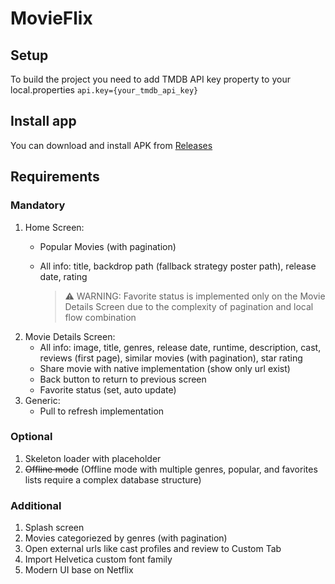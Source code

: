 # MovieFlix

## Setup
To build the project you need to add TMDB API key property to your local.properties
`api.key={your_tmdb_api_key}`

## Install app
You can download and install APK from [Releases](https://github.com/Tzelalis/MovieFlix/releases)

## Requirements
### Mandatory
1. Home Screen:
    - Popular Movies (with pagination)
    - All info: title, backdrop path (fallback strategy poster path), release date, rating
      
      > :warning: WARNING: Favorite status is implemented only on the Movie Details Screen due to the complexity of pagination and local flow combination
2. Movie Details Screen:
     - All info: image, title, genres, release date, runtime, description, cast, reviews (first page), similar movies (with pagination), star rating
     - Share movie with native implementation (show only url exist)
     - Back button to return to previous screen
     - Favorite status (set, auto update)
3. Generic:
     - Pull to refresh implementation
     
### Optional
  1. Skeleton loader with placeholder
  2. ~~Offline mode~~ (Offline mode with multiple genres, popular, and favorites lists require a complex database structure)

### Additional
  1. Splash screen
  2. Movies categoriezed by genres (with pagination)
  3. Open external urls like cast profiles and review to Custom Tab
  4. Import Helvetica custom font family
  5. Modern UI base on Netflix
